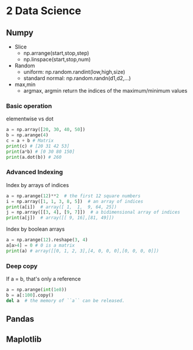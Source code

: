 # 2 Data Science
## Numpy

- Slice
    - np.arrange(start,stop,step)
    - np.linspace(start,stop,num)
- Random
    - uniform: np.random.randint(low,high,size)
    - standard normal: np.random.randn(d1,d2,...)
- max,min
    - argmax, argmin return the indices of the maximum/minimum values

### Basic operation

elementwise vs dot

```python
a = np.array([20, 30, 40, 50])
b = np.arange(4)
c = a + b # Matrix
print(c) # [20 31 42 53]
print(a*b) # [0 30 80 150]
print(a.dot(b)) # 260
```

### Advanced Indexing

Index by arrays of indices

```python
a = np.arange(12)**2  # the first 12 square numbers
i = np.array([1, 1, 3, 8, 5])  # an array of indices
print(a[i])  # array([ 1,  1,  9, 64, 25])
j = np.array([[3, 4], [9, 7]])  # a bidimensional array of indices
print(a[j])  # array([[ 9, 16],[81, 49]])
```

Index by boolean arrays

```python
a = np.arange(12).reshape(3, 4)
a[a>4] = 0 # 0 is a matrix
print(a) # array([[0, 1, 2, 3],[4, 0, 0, 0],[0, 0, 0, 0]])
```
### Deep copy

If a = b, that's only a reference

```python
a = np.arange(int(1e8))
b = a[:100].copy()
del a  # the memory of ``a`` can be released.
```

## Pandas
## Maplotlib
